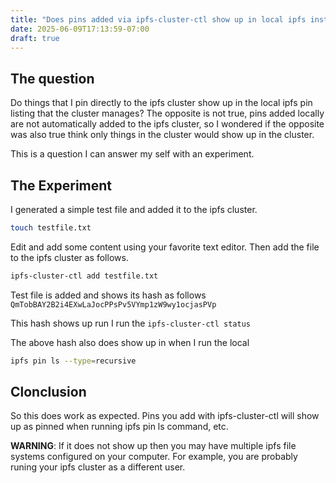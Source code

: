```yaml
---
title: "Does pins added via ipfs-cluster-ctl show up in local ipfs instance too"
date: 2025-06-09T17:13:59-07:00
draft: true
---
```


## The question

Do things that I pin directly to the ipfs cluster show up in the local ipfs pin listing that the cluster manages? The opposite is not true, pins added locally are not automatically added to the ipfs cluster, so I wondered if the opposite was also true think only things in the cluster would show up in the cluster.

This is a question I can answer my self with an experiment.

## The Experiment 

I generated a simple test file and added it to the ipfs cluster.
```sh
touch testfile.txt
```
Edit and add some content using your favorite text editor. Then add the file to the ipfs cluster as follows.

```sh
ipfs-cluster-ctl add testfile.txt 
```

Test file is added and shows its hash as follows `QmTobBAY2B2i4EXwLaJocPPsPv5VYmp1zW9wy1ocjasPVp`

This hash shows up run I run the `ipfs-cluster-ctl status`

The above hash also does show up in when I run the local
```sh
ipfs pin ls --type=recursive
```

## Clonclusion

So this does work as expected.  Pins you add with ipfs-cluster-ctl  will show up as pinned when running ipfs pin ls command, etc.

**WARNING**:
If it does not show up then you may have multiple ipfs file systems configured on your computer. For example, you are probably runing your ipfs cluster as a different user. 
